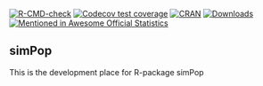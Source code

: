 [![R-CMD-check](https://github.com/statistikat/simPop/actions/workflows/R-CMD-check.yaml/badge.svg)](https://github.com/statistikat/simPop/actions/workflows/R-CMD-check.yaml)
[![Codecov test coverage](https://codecov.io/gh/statistikat/simPop/branch/master/graph/badge.svg)](https://app.codecov.io/gh/statistikat/simPop?branch=master)
[![CRAN](http://www.r-pkg.org/badges/version/simPop)](https://CRAN.R-project.org/package=simPop)
[![Downloads](http://cranlogs.r-pkg.org/badges/simPop)](https://CRAN.R-project.org/package=simPop)
[![Mentioned in Awesome Official Statistics ](https://awesome.re/mentioned-badge.svg)](https://github.com/SNStatComp/awesome-official-statistics-software)

## simPop

This is the development place for R-package simPop
